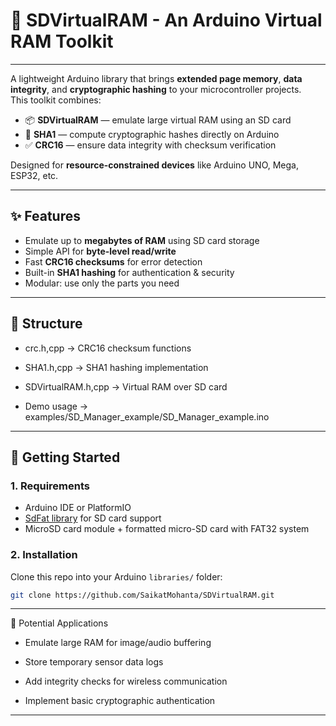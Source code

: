 # 🧰 SDVirtualRAM - An Arduino Virtual RAM Toolkit
--------------------

A lightweight Arduino library that brings **extended page memory**, **data integrity**, and **cryptographic hashing** to your microcontroller projects.  
This toolkit combines:

- 📦 **SDVirtualRAM** — emulate large virtual RAM using an SD card  
- 🔑 **SHA1** — compute cryptographic hashes directly on Arduino  
- ✅ **CRC16** — ensure data integrity with checksum verification  

Designed for **resource-constrained devices** like Arduino UNO, Mega, ESP32, etc.

--------------

## ✨ Features

- Emulate up to **megabytes of RAM** using SD card storage  
- Simple API for **byte-level read/write**  
- Fast **CRC16 checksums** for error detection  
- Built-in **SHA1 hashing** for authentication & security  
- Modular: use only the parts you need  

-----------

## 📂 Structure

- crc.h,cpp 	        → 	CRC16 checksum functions
- SHA1.h,cpp         	→ 	SHA1 hashing implementation
- SDVirtualRAM.h,cpp 	→ 	Virtual RAM over SD card

- Demo usage 	        →  	examples/SD_Manager_example/SD_Manager_example.ino


--------

## 🚀 Getting Started

### 1. Requirements
- Arduino IDE or PlatformIO  
- [SdFat library](https://github.com/greiman/SdFat) for SD card support  
- MicroSD card module + formatted micro-SD card with FAT32 system

### 2. Installation
Clone this repo into your Arduino `libraries/` folder:

```bash
git clone https://github.com/SaikatMohanta/SDVirtualRAM.git
```

-------------

📌 Potential Applications

- Emulate large RAM for image/audio buffering

- Store temporary sensor data logs

- Add integrity checks for wireless communication

- Implement basic cryptographic authentication

--------------
